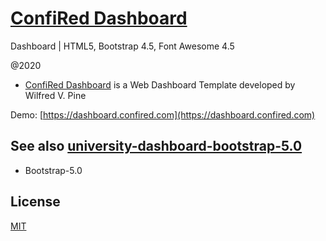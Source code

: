 # [ConfiRed Dashboard](https://dashboard.confired.com)

Dashboard | HTML5, Bootstrap 4.5, Font Awesome 4.5

@2020

- [ConfiRed Dashboard](https://dashboard.confired.com) is a Web Dashboard Template developed by Wilfred V. Pine

Demo: [https://dashboard.confired.com](https://dashboard.confired.com)

## See also [university-dashboard-bootstrap-5.0](https://github.com/wilfredpine/university-dashboard-bootstrap-5.0)
  - Bootstrap-5.0 
  
## License
[MIT](https://github.com/wilfredpine/confired-dashboard/blob/main/LICENSE)
